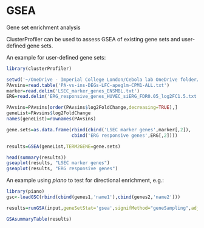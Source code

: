 # GSEA
Gene set enrichment analysis

ClusterProfiler can be used to assess GSEA of existing gene sets and user-defined gene sets.

An example for user-defined gene sets:

```R
library(clusterProfiler)

setwd('~/OneDrive - Imperial College London/Cebola lab OneDrive folder/Dry-lab/AMP-T2D/LSECs/RNA-seq/GSEA/')
PAvsins=read.table('PA-vs-ins-DEGs-LFC-apeglm-CPM1-ALL.txt')
marker=read.delim('LSEC_marker_genes_ENSMBL.txt')
ERG=read.delim('ERG_responsive_genes_HUVEC_siERG_FDR0.05_log2FC1.5.txt')

PAvsins=PAvsins[order(PAvsins$log2FoldChange,decreasing=TRUE),]
geneList=PAvsins$log2FoldChange
names(geneList)=rownames(PAvsins)

gene.sets=as.data.frame(rbind(cbind('LSEC marker genes',marker[,2]),
                        cbind('ERG responsive genes',ERG[,2])))

results=GSEA(geneList,TERM2GENE=gene.sets)

head(summary(results))
gseaplot(results, "LSEC marker genes")
gseaplot(results, "ERG responsive genes")
```

An example using *piano* to test for directional enrichment, e.g.:

```R
library(piano)
gsc<-loadGSC(rbind(cbind(genes1,'name1'),cbind(genes2,'name2')))

results=runGSA(input,geneSetStat='gsea',signifMethod="geneSampling",adjMethod="fdr",gsc=gsc, nPerm=10000, verbose=TRUE)

GSAsummaryTable(results)
```
